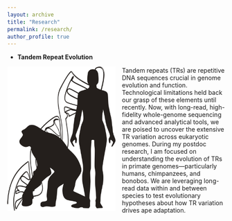 ```yaml
---
layout: archive
title: "Research"
permalink: /research/
author_profile: true
---
```


- **Tandem Repeat Evolution**
<p>
  <img src="images/human_chimp_dna.png" alt="" width="250" style="float: left; margin-right: 15px;">
  Tandem repeats (TRs) are repetitive DNA sequences crucial in genome evolution and function.
  Technological limitations held back our grasp of these elements until recently. Now, with long-read, high-fidelity whole-genome sequencing and advanced analytical tools, we are poised to uncover the extensive TR variation across eukaryotic genomes.
  During my postdoc research, I am focused on understanding the evolution of TRs in primate genomes—particularly humans, chimpanzees, and bonobos.
  We are leveraging long-read data within and between species to test evolutionary hypotheses about how TR variation drives ape adaptation.
</p>

